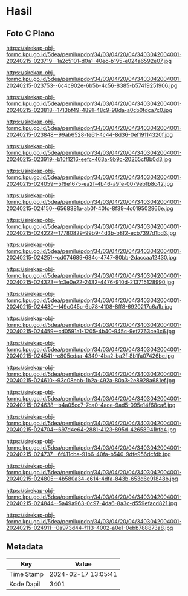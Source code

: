 # Hasil

## Foto C Plano

https://sirekap-obj-formc.kpu.go.id/5dea/pemilu/pdpr/34/03/04/20/04/3403042004001-20240215-023719--1a2c5101-d0a1-40ec-b195-e024a6592e07.jpg

https://sirekap-obj-formc.kpu.go.id/5dea/pemilu/pdpr/34/03/04/20/04/3403042004001-20240215-023753--6c4c902e-6b5b-4c56-8385-b57419251906.jpg

https://sirekap-obj-formc.kpu.go.id/5dea/pemilu/pdpr/34/03/04/20/04/3403042004001-20240215-023818--1713bf49-4891-48c9-98da-a0cb0fdca7c0.jpg

https://sirekap-obj-formc.kpu.go.id/5dea/pemilu/pdpr/34/03/04/20/04/3403042004001-20240215-023848--99ab6528-fe61-4c44-8d36-0ef19114320f.jpg

https://sirekap-obj-formc.kpu.go.id/5dea/pemilu/pdpr/34/03/04/20/04/3403042004001-20240215-023919--b16f1216-eefc-463a-9b9c-20265cf8b0d3.jpg

https://sirekap-obj-formc.kpu.go.id/5dea/pemilu/pdpr/34/03/04/20/04/3403042004001-20240215-024059--5f9e1675-ea2f-4b46-a9fe-0079eb1b8c42.jpg

https://sirekap-obj-formc.kpu.go.id/5dea/pemilu/pdpr/34/03/04/20/04/3403042004001-20240215-024150--6568381a-ab0f-40fc-8f39-4c019502966e.jpg

https://sirekap-obj-formc.kpu.go.id/5dea/pemilu/pdpr/34/03/04/20/04/3403042004001-20240215-024222--17780829-99b9-4d3b-b8f2-ecb7397d1bd3.jpg

https://sirekap-obj-formc.kpu.go.id/5dea/pemilu/pdpr/34/03/04/20/04/3403042004001-20240215-024251--cd074689-684c-4747-80bb-2daccaa12430.jpg

https://sirekap-obj-formc.kpu.go.id/5dea/pemilu/pdpr/34/03/04/20/04/3403042004001-20240215-024323--fc3e0e22-2432-4476-910d-213715128990.jpg

https://sirekap-obj-formc.kpu.go.id/5dea/pemilu/pdpr/34/03/04/20/04/3403042004001-20240215-024430--f49c045c-6b78-4108-8ff8-6920217c6a1b.jpg

https://sirekap-obj-formc.kpu.go.id/5dea/pemilu/pdpr/34/03/04/20/04/3403042004001-20240215-024459--cd0591a1-1205-4b40-945c-9ef7763ce3c6.jpg

https://sirekap-obj-formc.kpu.go.id/5dea/pemilu/pdpr/34/03/04/20/04/3403042004001-20240215-024541--e805cdaa-4349-4ba2-ba2f-8b1fa07426bc.jpg

https://sirekap-obj-formc.kpu.go.id/5dea/pemilu/pdpr/34/03/04/20/04/3403042004001-20240215-024610--93c08ebb-1b2a-492a-80a3-2e8928a681ef.jpg

https://sirekap-obj-formc.kpu.go.id/5dea/pemilu/pdpr/34/03/04/20/04/3403042004001-20240215-024638--b4a05cc7-7ca0-4ace-9ad5-095e14f68ca6.jpg

https://sirekap-obj-formc.kpu.go.id/5dea/pemilu/pdpr/34/03/04/20/04/3403042004001-20240215-024704--697d4e64-2881-4123-895d-42658941bfd4.jpg

https://sirekap-obj-formc.kpu.go.id/5dea/pemilu/pdpr/34/03/04/20/04/3403042004001-20240215-024737--6f411cba-91b6-40fa-b540-9dfe956dcfdb.jpg

https://sirekap-obj-formc.kpu.go.id/5dea/pemilu/pdpr/34/03/04/20/04/3403042004001-20240215-024805--4b580a34-e614-4dfa-843b-653d6e91848b.jpg

https://sirekap-obj-formc.kpu.go.id/5dea/pemilu/pdpr/34/03/04/20/04/3403042004001-20240215-024844--5a49a963-0c97-4da6-8a3c-d559efacd821.jpg

https://sirekap-obj-formc.kpu.go.id/5dea/pemilu/pdpr/34/03/04/20/04/3403042004001-20240215-024911--0a973d44-f113-4002-a0e1-0ebb788873a8.jpg


## Metadata

| Key        | Value               |
| ---------- | ------------------- |
| Time Stamp | 2024-02-17 13:05:41 |
| Kode Dapil | 3401                |



